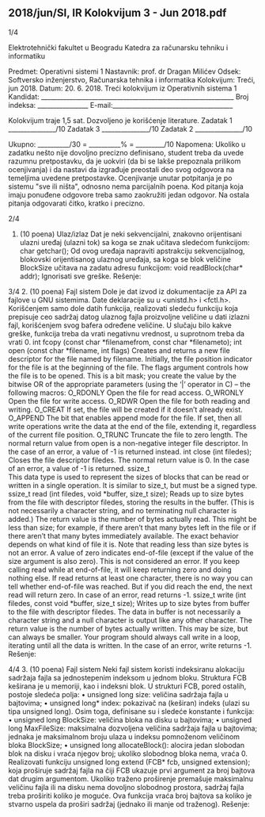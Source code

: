 2018/jun/SI, IR Kolokvijum 3 - Jun 2018.pdf
--------------------------------------------------------------------------------


1/4 
 
Elektrotehnički fakultet u Beogradu 
Katedra za računarsku tehniku i informatiku 
 
Predmet: Operativni sistemi 1 
Nastavnik: prof. dr Dragan Milićev 
Odsek: Softversko inženjerstvo, Računarska tehnika i informatika 
Kolokvijum: Treći, jun 2018. 
Datum: 20. 6. 2018. 
Treći kolokvijum iz Operativnih sistema 1 
Kandidat: _____________________________________________________________ 
Broj indeksa: ________________  E-mail:______________________________________ 
 
Kolokvijum traje 1,5 sat. Dozvoljeno je korišćenje literature. 
Zadatak 1 _______________/10   Zadatak 3 _______________/10 
Zadatak 2 _______________/10    
 
Ukupno: __________/30 = __________% = _________/10 
Napomena: Ukoliko  u zadatku  nešto  nije dovoljno precizno definisano, student treba da 
uvede razumnu pretpostavku, da je uokviri (da bi se lakše prepoznala prilikom ocenjivanja) i 
da  nastavi  da  izgrađuje  preostali  deo  svog  odgovora  na  temeljima  uvedene  pretpostavke. 
Ocenjivanje unutar potpitanja je po sistemu "sve ili ništa", odnosno nema parcijalnih poena. 
Kod pitanja koja imaju ponuđene odgovore treba samo zaokružiti jedan  odgovor.  Na  ostala 
pitanja odgovarati čitko, kratko i precizno. 
 

2/4 
1. (10 poena) Ulaz/izlaz 
Dat  je  neki  sekvencijalni, znakovno orijentisani ulazni uređaj (ulazni tok) sa  koga  se  znak 
učitava sledećom funkcijom: 
char getchar(); 
Od  ovog  uređaja  napraviti  apstrakciju  sekvencijalnog, blokovski orijentisanog   ulaznog 
uređaja, sa koga se blok veličine BlockSize učitava na zadatu adresu funkcijom: 
void readBlock(char* addr); 
Ignorisati sve greške. 
Rešenje: 

3/4 
2. (10 poena) Fajl sistem 
Dole je dat izvod iz dokumentacije za API za fajlove u GNU sistemima. Date deklaracije su u 
<unistd.h> i <fctl.h>. Korišćenjem samo dole datih funkcija, realizovati sledeću funkciju 
koja prepisuje  ceo  sadržaj  datog  ulaznog  fajla proizvoljne  veličine u  dati  izlazni  fajl, 
korišćenjem svog bafera određene veličine. U slučaju bilo kakve greške, funkcija treba da 
vrati negativnu vrednost, u suprotnom treba da vrati 0. 
 int fcopy (const char *filenamefrom, const char *filenameto); 
int open (const char *filename, int flags) 
Creates and returns a new file descriptor for the file named by filename. Initially, the file position indicator for 
the  file  is  at  the  beginning  of  the  file.  The flags argument  controls  how  the  file  is  to  be  opened. This  is  a  bit 
mask; you create the value by the bitwise OR of the appropriate parameters (using the ‘|’ operator in C) – the 
following macros: 
 O_RDONLY Open the file for read access. 
 O_WRONLY Open the file for write access. 
 O_RDWR  Open the file for both reading and writing. 
 O_CREAT If set, the file will be created if it doesn’t already exist. 
 O_APPEND The bit that enables append mode for the file. If set, then all write operations write the 
data at the end of the file, extending it, regardless of the current file position. 
 O_TRUNC Truncate the file to zero length. 
The normal return value from open is a non-negative integer file descriptor. In the case of an error, a value of -1 
is returned instead. 
int close (int filedes); 
Closes  the  file  descriptor filedes.    The  normal  return  value  is 0.  In  the  case  of  an  error,  a  value  of -1  is 
returned. 
ssize_t  
This  data  type  is  used  to  represent  the  sizes  of  blocks  that  can  be  read  or  written  in  a  single  operation.  It  is 
similar to size_t, but must be a signed type. 
ssize_t read (int filedes, void *buffer, size_t size); 
Reads  up  to size bytes  from  the  file  with  descriptor filedes,  storing  the  results  in  the buffer.  (This  is  not 
necessarily a character string, and no terminating null character is added.) 
The return value is the number of bytes actually read. This might be less than size; for example, if there aren’t 
that many bytes left in the file or if there aren’t that many bytes immediately available. The exact behavior 
depends on what kind of file it is. Note that reading less than size bytes is not an error. 
A  value  of  zero  indicates  end-of-file  (except  if  the  value  of  the size argument  is  also  zero).  This  is  not 
considered an error. If you keep calling read while at end-of-file,  it will keep returning zero and doing nothing 
else. 
If read returns at least one  character, there  is no way you can tell whether end-of-file was reached. But if you 
did reach the end, the next read will return zero. In case of an error, read returns -1. 
ssize_t write (int filedes, const void *buffer, size_t size); 
Writes up to size bytes from buffer to the file with descriptor filedes. The data in buffer is not necessarily 
a character string and a null character is output like any other character. 
The  return  value  is  the  number  of  bytes  actually  written.  This  may  be size,  but  can  always  be  smaller.   Your 
program should always call write in a loop, iterating until all the data is written. In the case of an error, write 
returns -1. 
Rešenje: 

4/4 
3. (10 poena) Fajl sistem 
Neki  fajl  sistem  koristi  indeksiranu  alokaciju  sadržaja  fajla  sa  jednostepenim  indeksom  u 
jednom bloku. Struktura FCB keširana je u memoriji, kao i indeksni blok. U strukturi FCB, 
pored ostalih, postoje sledeća polja: 
• unsigned long size: veličina sadržaja fajla u bajtovima; 
• unsigned long* index:  pokazivač na (keširan) indeks (ulazi su tipa unsigned long). 
Osim toga, definisane su i sledeće konstante i funkcija: 
• unsigned long BlockSize: veličina bloka na disku u bajtovima; 
• unsigned long MaxFileSize: maksimalna  dozvoljena  veličina  sadržaja  fajla  u 
bajtovima;  jednaka je maksimalnom broju ulaza u indeksu pomnoženom veličinom 
bloka BlockSize; 
• unsigned long allocateBlock():  alocira  jedan  slobodan  blok  na  disku  i  vraća 
njegov broj; ukoliko slobodnog bloka nema, vraća 0. 
Realizovati funkciju 
unsigned long extend (FCB* fcb, unsigned extension); 
koja proširuje sadržaj  fajla na čiji  FCB ukazuje prvi argument za broj bajtova dat drugim 
argumentom.  Ukoliko  traženo  proširenje  premašuje  maksimalnu  veličinu  fajla  ili  na  disku 
nema dovoljno slobodnog prostora, sadržaj fajla treba proširiti koliko je moguće. Ova funkcija 
vraća  broj  bajtova  sa  koliko  je  stvarno  uspela  da  proširi  sadržaj  (jednako  ili  manje  od 
traženog). 
Rešenje: 
